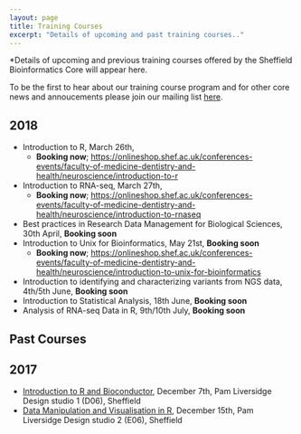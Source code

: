 ```yaml
---
layout: page
title: Training Courses
excerpt: "Details of upcoming and past training courses.."
---
```


*Details of upcoming and previous training courses offered by the Sheffield Bioinformatics Core will appear here. 

To be the first to hear about our training course program and for other core news and annoucements please join our mailing list [here](https://groups.google.com/a/sheffield.ac.uk/forum/#!forum/bioinformatics-core-news/join). 

## 2018


- Introduction to R, March 26th, 
  + **Booking now**; https://onlineshop.shef.ac.uk/conferences-events/faculty-of-medicine-dentistry-and-health/neuroscience/introduction-to-r 
- Introduction to RNA-seq, March 27th, 
  + **Booking now**; https://onlineshop.shef.ac.uk/conferences-events/faculty-of-medicine-dentistry-and-health/neuroscience/introduction-to-rnaseq
- Best practices in Research Data Management for Biological Sciences, 30th April, **Booking soon**
- Introduction to Unix for Bioinformatics, May 21st, **Booking soon**
  + **Booking now**; https://onlineshop.shef.ac.uk/conferences-events/faculty-of-medicine-dentistry-and-health/neuroscience/introduction-to-unix-for-bioinformatics
- Introduction to identifying and characterizing variants from NGS data, 4th/5th June, **Booking soon**
- Introduction to Statistical Analysis, 18th June, **Booking soon**
- Analysis of RNA-seq Data in R, 9th/10th July, **Booking soon**

## Past Courses
## 2017

- [Introduction to R and Bioconductor](r-introduction-2017-12-07), December 7th, Pam Liversidge Design studio 1 (D06), Sheffield
- [Data Manipulation and Visualisation in R](r-tidyverse-2017-12-15), December 15th, Pam Liversidge Design studio 2 (E06), Sheffield


